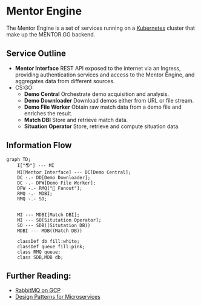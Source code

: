 # Mentor Engine

The Mentor Engine is a set of services running on a [Kubernetes][K8] cluster that make up the MENTOR.GG backend.

## Service Outline

- **Mentor Interface**
    REST API exposed to the internet via an Ingress, providing authentication services and access to the Mentor Engine, and aggregates data from different sources.
- CS:GO:
    - **Demo Central**
        Orchestrate demo acquisition and analysis.
    - **Demo Downloader**
        Download demos either from URL or file stream.
    - **Demo File Worker**
        Obtain raw match data from a demo file and enriches the result.
    - **Match DBI**
        Store and retrieve match data.
    - **Situation Operator**
        Store, retrieve and compute situation data.

## Information Flow

```mermaid
graph TD;
    I["🌎"] --- MI
    MI[Mentor Interface] --- DC[Demo Central];
    DC -.- DD[Demo Downloader];
    DC -.- DFW[Demo File Worker];
    DFW -.- RMQ["🐰 Fanout"];
    RMQ -.- MDBI;
    RMQ -.- SO;
    

    MI --- MDBI[Match DBI];
    MI --- SO[Situtation Operator];
    SO --- SDB((Situtation DB))
    MDBI --- MDB((Match DB))

    classDef db fill:white;
    classDef queue fill:pink;
    class RMQ queue;
    class SDB,MDB db;
```

## Further Reading:

- [RabbitMQ on GCP](https://github.com/GoogleCloudPlatform/click-to-deploy/blob/master/k8s/rabbitmq/README.md)
- [Design Patterns for Microservices](https://dzone.com/articles/design-patterns-for-microservices)

[K8]: https://kubernetes.io/
